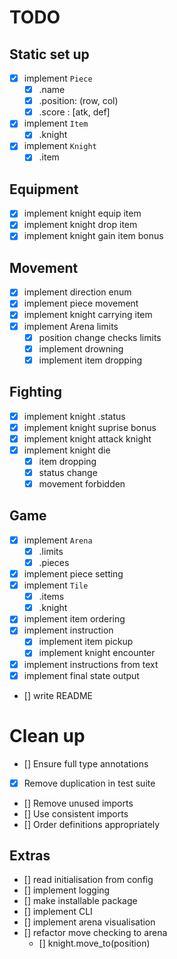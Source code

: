 # TODO
## Static set up
- [x] implement `Piece`
  - [x] .name
  - [x] .position: (row, col)
  - [x] .score : [atk, def]
- [x] implement `Item`
  - [x] .knight
- [x] implement `Knight`
  - [x] .item 

## Equipment
- [x] implement knight equip item
- [x] implement knight drop item 
- [x] implement knight gain item bonus

## Movement
- [x] implement direction enum
- [x] implement piece movement
- [x] implement knight carrying item
- [x] implement Arena limits
  - [x] position change checks limits
  - [x] implement drowning
  - [x] implement item dropping

## Fighting
- [x] implement knight .status
- [x] implement knight suprise bonus
- [x] implement knight attack knight
- [x] implement knight die
  - [x] item dropping
  - [x] status change
  - [x] movement forbidden

## Game
- [x] implement `Arena`
  - [x] .limits
  - [x] .pieces
- [x] implement piece setting
- [x] implement `Tile`
  - [x] .items
  - [x] .knight
- [x] implement item ordering
- [x] implement instruction
  - [x] implement item pickup
  - [x] implement knight encounter
- [x] implement instructions from text
- [x] implement final state output
- [] write README

# Clean up
- [] Ensure full type annotations
- [x] Remove duplication in test suite
- [] Remove unused imports
- [] Use consistent imports
- [] Order definitions appropriately

## Extras
- [] read initialisation from config
- [] implement logging
- [] make installable package
- [] implement CLI
- [] implement arena visualisation
- [] refactor move checking to arena
  - [] knight.move_to(position)
